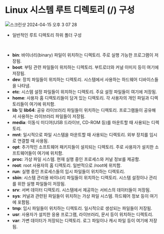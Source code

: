# Linux 시스템 루트 디렉토리 (/) 구성

![스크린샷 2024-04-15 오후 3 07 28](https://github.com/sainthm/2024_study/assets/54525036/10265908-67d8-4026-8df7-29302ad56a88)

- 일반적인 루트 디렉토리 하위 폴더 구성

<br>

- **bin**: 바이너리(binary) 파일이 위치하는 디렉토리. 주로 실행 가능한 프로그램이 저장됨.
- **boot**: 부팅 관련 파일들이 위치하는 디렉토리. 부트로더와 커널 이미지 등이 여기에 저장됨.
- **dev**: 장치 파일들이 위치하는 디렉토리. 시스템에서 사용하는 하드웨어 디바이스들을 나타냄.
- **etc**: 시스템 설정 파일들이 위치하는 디렉토리. 주요 설정 파일들이 여기에 저장됨.
- **home**: 사용자 홈 디렉토리들이 담겨 있는 디렉토리. 각 사용자의 개인 파일과 디렉토리들이 여기에 위치함.
- **lib** 및 **lib64**: 공유 라이브러리 파일들이 위치하는 디렉토리. 프로그램들이 공유해서 사용하는 라이브러리 파일들이 저장됨.
- **media**: 이동식 미디어(USB 드라이브, CD-ROM 등)를 마운트할 때 사용되는 디렉토리.
- **mnt**: 일시적으로 파일 시스템을 마운트할 때 사용되는 디렉토리. 외부 장치를 임시로 연결할 때 사용됨.
- **opt**: 추가적인 소프트웨어 패키지들이 설치되는 디렉토리. 주로 사용자가 설치한 소프트웨어들이 여기에 위치함.
- **proc**: 가상 파일 시스템. 현재 실행 중인 프로세스와 커널 정보를 제공함.
- **root**: root 사용자의 홈 디렉토리. 일반적으로 /root에 위치함.
- **run**: 실행 중인 프로세스들의 임시 파일들이 위치하는 디렉토리.
- **sbin**: 시스템 관리용 바이너리 파일들이 위치하는 디렉토리. 시스템 설정이나 관리를 위한 실행 파일들이 저장됨.
- **srv**: 서버 데이터 디렉토리. 시스템에서 제공하는 서비스의 데이터들이 저장됨.
- **sys**: 커널과 관련된 파일들이 위치하는 가상 파일 시스템. 하드웨어 정보 등이 여기에 포함됨.
- **tmp**: 임시 파일들이 위치하는 디렉토리. 일시적으로 생성되는 파일들이 저장됨.
- **usr**: 사용자가 설치한 응용 프로그램, 라이브러리, 문서 등이 위치하는 디렉토리.
- **var**: 가변 데이터가 저장되는 디렉토리. 로그 파일이나 캐시 파일 등이 여기에 저장됨.
